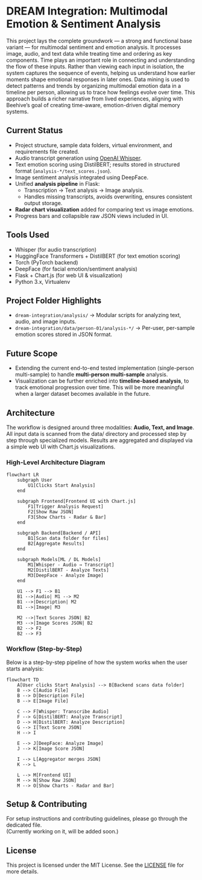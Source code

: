 # DREAM Integration: Multimodal Emotion & Sentiment Analysis

This project lays the complete groundwork — a strong and functional base variant — for multimodal sentiment and emotion analysis. It processes image, audio, and text data while treating time and ordering as key components. Time plays an important role in connecting and understanding the flow of these inputs. Rather than viewing each input in isolation, the system captures the sequence of events, helping us understand how earlier moments shape emotional responses in later ones. Data mining is used to detect patterns and trends by organizing multimodal emotion data in a timeline per person, allowing us to trace how feelings evolve over time. This approach builds a richer narrative from lived experiences, aligning with Beehive’s goal of creating time-aware, emotion-driven digital memory systems.

## Current Status

- Project structure, sample data folders, virtual environment, and requirements file created.  
- Audio transcript generation using [OpenAI Whisper](https://github.com/openai/whisper).  
- Text emotion scoring using DistilBERT; results stored in structured format (`analysis-*/text_scores.json`).  
- Image sentiment analysis integrated using DeepFace.  
- Unified **analysis pipeline** in Flask:  
  - Transcription → Text analysis → Image analysis.  
  - Handles missing transcripts, avoids overwriting, ensures consistent output storage.  
- **Radar chart visualization** added for comparing text vs image emotions.  
- Progress bars and collapsible raw JSON views included in UI.  

## Tools Used

- Whisper (for audio transcription)  
- HuggingFace Transformers + DistilBERT (for text emotion scoring)  
- Torch (PyTorch backend)  
- DeepFace (for facial emotion/sentiment analysis)  
- Flask + Chart.js (for web UI & visualization)  
- Python 3.x, Virtualenv  

## Project Folder Highlights

- `dream-integration/analysis/` → Modular scripts for analyzing text, audio, and image inputs.  
- `dream-integration/data/person-01/analysis-*/` → Per-user, per-sample emotion scores stored in JSON format.  

## Future Scope

- Extending the current end-to-end tested implementation (single-person multi-sample) to handle **multi-person multi-sample** analysis.  
- Visualization can be further enriched into **timeline-based analysis**, to track emotional progression over time. This will be more meaningful when a larger dataset becomes available in the future.  

## Architecture

The workflow is designed around three modalities: **Audio, Text, and Image**.
All input data is scanned from the data/ directory and processed step by step through specialized models. Results are aggregated and displayed via a simple web UI with Chart.js visualizations.

### High-Level Architecture Diagram

```mermaid
flowchart LR
    subgraph User
        U1[Clicks Start Analysis]
    end

    subgraph Frontend[Frontend UI with Chart.js]
        F1[Trigger Analysis Request]
        F2[Show Raw JSON]
        F3[Show Charts - Radar & Bar]
    end

    subgraph Backend[Backend / API]
        B1[Scan data folder for files]
        B2[Aggregate Results]
    end

    subgraph Models[ML / DL Models]
        M1[Whisper - Audio → Transcript]
        M2[DistilBERT - Analyze Texts]
        M3[DeepFace - Analyze Image]
    end

    U1 --> F1 --> B1
    B1 -->|Audio| M1 --> M2
    B1 -->|Description| M2
    B1 -->|Image| M3

    M2 -->|Text Scores JSON| B2
    M3 -->|Image Scores JSON| B2
    B2 --> F2
    B2 --> F3
```
### Workflow (Step-by-Step)

Below is a step-by-step pipeline of how the system works when the user starts analysis:
```mermaid
flowchart TD
    A[User clicks Start Analysis] --> B[Backend scans data folder]
    B --> C[Audio File]
    B --> D[Description File]
    B --> E[Image File]

    C --> F[Whisper: Transcribe Audio]
    F --> G[DistilBERT: Analyze Transcript]
    D --> H[DistilBERT: Analyze Description]
    G --> I[Text Score JSON]
    H --> I

    E --> J[DeepFace: Analyze Image]
    J --> K[Image Score JSON]

    I --> L[Aggregator merges JSON]
    K --> L

    L --> M[Frontend UI]
    M --> N[Show Raw JSON]
    M --> O[Show Charts - Radar and Bar]
```

## Setup & Contributing  
For setup instructions and contributing guidelines, please go through the dedicated file.  
(Currently working on it, will be added soon.)

## License  
This project is licensed under the MIT License.  See the [LICENSE](/LICENSE) file for more details.